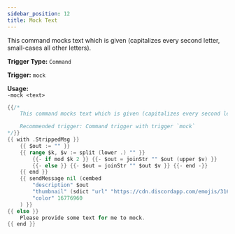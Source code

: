 ```yaml
---
sidebar_position: 12
title: Mock Text
---
```


This command mocks text which is given (capitalizes every second letter, small-cases all other letters).

**Trigger Type:** `Command`

**Trigger:** `mock`

**Usage:**  
`-mock <text>`

```go
{{/*
	This command mocks text which is given (capitalizes every second letter, small-cases all other letters). Usage: `-mock <text>`.

	Recommended trigger: Command trigger with trigger `mock`
*/}}
{{ with .StrippedMsg }}
	{{ $out := "" }}
	{{ range $k, $v := split (lower .) "" }}
		{{- if mod $k 2 }} {{- $out = joinStr "" $out (upper $v) }}
		{{- else }} {{- $out = joinStr "" $out $v }} {{- end -}}
	{{ end }}
	{{ sendMessage nil (cembed
		"description" $out
		"thumbnail" (sdict "url" "https://cdn.discordapp.com/emojis/316315555453730817.png?v=1")
		"color" 16776960
	) }}
{{ else }}
	Please provide some text for me to mock.
{{ end }}
```
